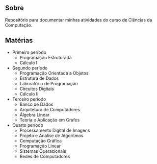 ## Sobre
Repositório para documentar minhas atividades do curso de Ciências da Computação.

## Matérias
- Primeiro período
	- Programação Estruturada
	- Cálculo I
- Segundo período
	- Programação Orientada a Objetos
	- Estrutura de Dados
	- Laboratório de Programação
	- Circuitos Digitais
	- Cálculo II
- Terceiro período
	- Banco de Dados
	- Arquitetura de Computadores
	- Álgebra Linear
	- Teoria e Aplicação em Grafos
- Quarto período
  	- Processamento Digital de Imagens
  	- Projeto e Análise de Algoritmos
  	- Computação Gráfica
  	- Programação Linear
  	- Sistemas Operacionais
  	- Redes de Computadores
